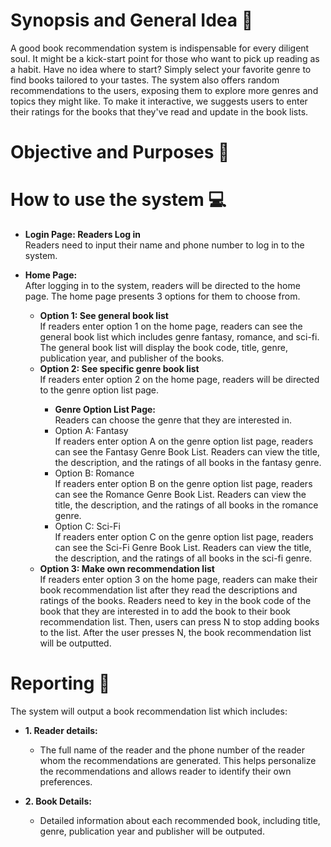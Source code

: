 # Synopsis and General Idea :memo:
A good book recommendation system is indispensable for every diligent soul. It might be a kick-start point for those who want to pick up reading as a habit. Have no idea where to start?  Simply select your favorite genre to find books tailored to your tastes. The system also offers random recommendations to the users, exposing them to explore more genres and topics they might like. To make it interactive, we suggests users to enter their ratings for the books that they've read and update in the book lists.


# Objective and Purposes :dart:


# How to use the system :computer:
<ul>
  <li><b>Login Page: Readers Log in</b></li>
  Readers need to input their name and phone number to log in to the system.
</ul>
<ul>
  <li><b>Home Page:</b></li>
  After logging in to the system, readers will be directed to the home page. The home page presents 3 options for them to choose from.
  <ul>
    <li><b>Option 1: See general book list </b></li>
    If readers enter option 1 on the home page, readers can see the general book list which includes genre fantasy, romance, and sci-fi. The general book list will display the book code, title, genre, publication year, and publisher of the books.
    <li><b>Option 2: See specific genre book list</b></li>
    If readers enter option 2 on the home page, readers will be directed to the genre option list page.
      <ul>
        <li><b>Genre Option List Page:</b></li>
        Readers can choose the genre that they are interested in.
        <li>Option A: Fantasy</li>
        If readers enter option A on the genre option list page, readers can see the Fantasy Genre Book List. Readers can view the title, the description, and the ratings of         all books in the fantasy genre.
        <li>Option B: Romance</li>
        If readers enter option B on the genre option list page, readers can see the Romance Genre Book List. Readers can view the title, the description, and the ratings of         all books in the romance genre.
        <li>Option C: Sci-Fi</li>
        If readers enter option C on the genre option list page, readers can see the Sci-Fi Genre Book List. Readers can view the title, the description, and the ratings of          all books in the sci-fi genre.
      </ul>
    <li><b>Option 3: Make own recommendation list</b></li>
    If readers enter option 3 on the home page, readers can make their book recommendation list after they read the descriptions and ratings of the books. Readers need to        key in the book code of the book that they are interested in to add the book to their book recommendation list. Then, users can press N to stop adding books to the list.     After the user presses N, the book recommendation list will be outputted.
  </ul>
</ul>

# Reporting :memo:
The system will output a book recommendation list which includes:
<ul>
  <li><b>1. Reader details:</b></li>
  <ul>
    <li>The full name of the reader and the phone number of the reader whom the recommendations are generated. This helps personalize the recommendations and allows reader           to identify their own preferences.</li>
  </ul>
</ul>
<ul>
  <li><b>2. Book Details:</b></li>
  <ul>
    <li>Detailed information about each recommended book, including title, genre, publication year and publisher will be outputed.</li>
  </ul>
</ul>
